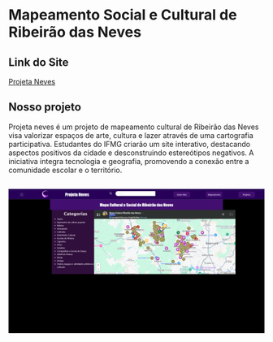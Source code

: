 # Mapeamento Social e Cultural de Ribeirão das Neves

## Link do Site

[Projeta Neves]([https://exemplo.com/](https://gustavofteo.github.io/MapeamentoSocialECulturalDeRibeiraoDasNeves/))

## Nosso projeto
Projeta neves é um projeto de mapeamento cultural de Ribeirão das Neves visa valorizar espaços de arte, cultura e lazer através de uma cartografia participativa. Estudantes do IFMG criarão um site interativo, destacando aspectos positivos da cidade e desconstruindo estereótipos negativos. A iniciativa integra tecnologia e geografia, promovendo a conexão entre a comunidade escolar e o território.



##
![sobrenos](mapeamento.png)

